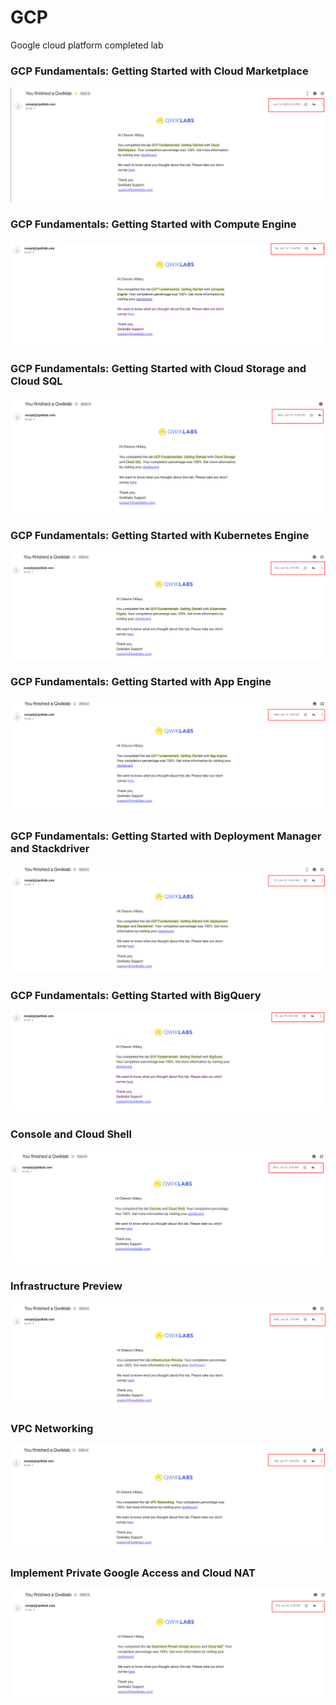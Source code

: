 # GCP
Google cloud platform completed lab

### GCP Fundamentals: Getting Started with Cloud Marketplace


<img src="https://github.com/lordgape/GCP/blob/master/labs/images/GCP%20Fundamentals:%20Getting%20Started%20with%20Cloud%20Marketplace.png" />

### GCP Fundamentals: Getting Started with Compute Engine

<img src="https://github.com/lordgape/GCP/blob/master/labs/images/GCP%20Fundamentals:%20Getting%20Started%20with%20Compute%20Engine.png" />

### GCP Fundamentals: Getting Started with Cloud Storage and Cloud SQL

<img src="https://github.com/lordgape/GCP/blob/master/labs/images/GCP%20Fundamentals:%20Getting%20Started%20with%20Cloud%20Storage%20and%20Cloud%20SQL.png" />

### GCP Fundamentals: Getting Started with Kubernetes Engine

<img src="https://github.com/lordgape/GCP/blob/master/labs/images/GCP%20Fundamentals:%20Getting%20Started%20with%20Kubernetes%20Engine.png" />

### GCP Fundamentals: Getting Started with App Engine

<img src="https://github.com/lordgape/GCP/blob/master/labs/images/GCP%20Fundamentals:%20Getting%20Started%20with%20App%20Engine.png" />

### GCP Fundamentals: Getting Started with Deployment Manager and Stackdriver 

<img src="https://github.com/lordgape/GCP/blob/master/labs/images/GCP%20Fundamentals:%20Getting%20Started%20with%20Deployment%20Manager%20and%20Stackdriver.png" />

### GCP Fundamentals: Getting Started with BigQuery

<img src="https://github.com/lordgape/GCP/blob/master/labs/images/GCP%20Fundamentals:%20Getting%20Started%20with%20BigQuery.png" />

### Console and Cloud Shell

<img src="https://github.com/lordgape/GCP/blob/master/labs/images/Console%20and%20Cloud%20Shell.png" />

### Infrastructure Preview

<img src="https://github.com/lordgape/GCP/blob/master/labs/images/Infrastructure%20Preview.png" />

### VPC Networking

<img src="https://github.com/lordgape/GCP/blob/master/labs/images/VPC%20Networking.png" />

### Implement Private Google Access and Cloud NAT

<img src="https://github.com/lordgape/GCP/blob/master/labs/images/Implement%20Private%20Google%20Access%20and%20Cloud%20NAT.png" />
